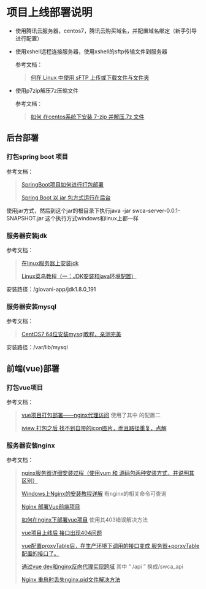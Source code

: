 # 项目上线部署说明

* 使用腾讯云服务器，centos7，腾讯云购买域名，并配置域名绑定（新手引导进行配置）

* 使用xshell远程连接服务器，使用xshell的sftp传输文件到服务器

  参考文档：

  > [何在 Linux 中使用 sFTP 上传或下载文件与文件夹](https://linux.cn/article-8253-1.html)

* 使用p7zip解压7z压缩文件

  参考文档：

  >  [如何 在centos系统下安装 7-zip 并解压.7z 文件](http://zctou.com/?p=1539)

## 后台部署

### 打包spring boot 项目

参考文档：

> [SpringBoot项目如何进行打包部署](https://www.jianshu.com/p/c616380095f0)
>
> [Spring Boot 以 jar 包方式运行在后台](https://www.jianshu.com/p/e35a134826da)

使用jar方式，然后到这个jar的根目录下执行java -jar swca-server-0.0.1-SNAPSHOT.jar
这个执行方式windows和linux上都一样

### 服务器安装jdk

参考文档：

> [在linux服务器上安装jdk](https://www.jianshu.com/p/10949f44ce9c)
>
> [Linux菜鸟教程（一：JDK安装和java环境配置）](https://my.oschina.net/TheProsperous/blog/886937)

安装路径：/giovani-app/jdk1.8.0_191

### 服务器安装mysql

参考文档：

> [CentOS7 64位安装mysql教程，亲测完美](https://blog.csdn.net/a774630093/article/details/79270080)

 安装路径：/var/lib/mysql

## 前端(vue)部署

### 打包vue项目

参考文档：

> [vue项目打包部署——nginx代理访问](https://blog.csdn.net/kaola_l/article/details/80497490) 使用了其中 的配置二
>
> [iview 打包之后 找不到自带的icon图片，而且路径重复，点解](https://segmentfault.com/q/1010000009844154)

### 服务器安装nginx

参考文档：

> [nginx服务器详细安装过程（使用yum 和 源码包两种安装方式，并说明其区别）](https://segmentfault.com/a/1190000007116797)
>
> [Windows上Nginx的安装教程详解](https://www.jianshu.com/p/3383fad97490) 有nginx的相关命令可查询
>
> [Nginx 部署Vue前端项目](https://blog.csdn.net/jeikerxiao/article/details/80885875)
>
> [如何在nginx下部署vue项目](https://blog.csdn.net/zjq_1314520/article/details/80031815) 使用其403错误解决方法
>
> [vue项目上线后 接口出现404问题](https://segmentfault.com/q/1010000012913986) 
>
> [vue配置proxyTable后，在生产环境下调用的接口变成 服务器+porxyTable配置的接口了。](https://segmentfault.com/q/1010000013668052)
>
> [通过vue dev和nginx反向代理实现跨域](https://blog.csdn.net/qq_31201781/article/details/78778193) 其中 “ /api ” 换成/swca_api
>
> [Nginx 重启时丢失nginx.pid文件解决方法](https://blog.yoodb.com/yoodb/article/detail/1249)
